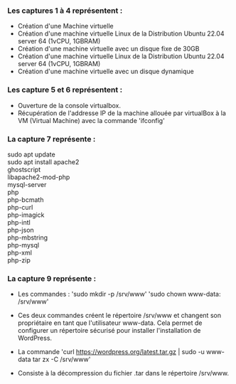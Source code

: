### Les captures 1 à 4 représentent : 

- Création d'une Machine virtuelle
- Création d'une machine virtuelle Linux de la Distribution Ubuntu 22.04 server 64 (1vCPU, 1GBRAM) 
- Création d'une machine virtuelle avec un disque fixe de 30GB
- Création d'une machine virtuelle Linux de la Distribution Ubuntu 22.04 server 64 (1vCPU, 1GBRAM) 
- Création d'une machine virtuelle avec un disque dynamique 

### Les capture 5 et 6 représentent : 

- Ouverture de la console virtualbox.
- Récupération de l'addresse IP de la machine allouée par virtualBox à la VM (Virtual Machine) avec la commande 'ifconfig'

### La capture 7 représente : 
sudo apt update  
sudo apt install apache2 \
                 ghostscript \
                 libapache2-mod-php \
                 mysql-server \
                 php \
                 php-bcmath \
                 php-curl \
                 php-imagick \
                 php-intl \
                 php-json \
                 php-mbstring \
                 php-mysql \
                 php-xml \
                 php-zip

### La capture 9 représente :
- Les commandes : 'sudo mkdir -p /srv/www'
                  'sudo chown www-data: /srv/www'

- Ces deux commandes créent le répertoire /srv/www et changent son propriétaire en tant que l'utilisateur www-data. Cela permet de configurer un répertoire sécurisé pour installer l'installation de WordPress.

- La commande 'curl https://wordpress.org/latest.tar.gz | sudo -u www-data tar zx -C /srv/www' 

- Consiste à la décompression du fichier .tar dans le répertoire /srv/www.
